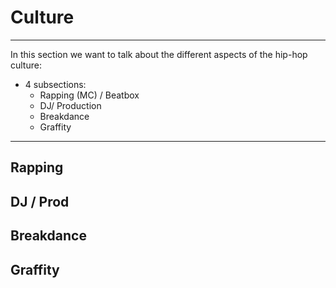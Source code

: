 # Culture

***
In this section we want to talk about the different aspects of the hip-hop culture:

- 4 subsections:
    - Rapping (MC) / Beatbox
    - DJ/ Production
    - Breakdance
    - Graffity


***


    
## Rapping


## DJ / Prod


## Breakdance


## Graffity